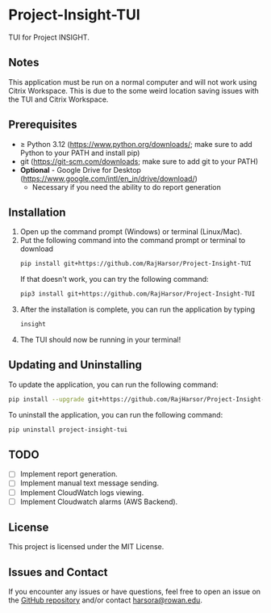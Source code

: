 # Project-Insight-TUI

TUI for Project INSIGHT.

## Notes
This application must be run on a normal computer and will not work using Citrix Workspace. This is due to the some weird location saving issues with the TUI and Citrix Workspace.

## Prerequisites
- $\ge$ Python 3.12 (https://www.python.org/downloads/; make sure to add Python to your PATH and install pip)
- git (https://git-scm.com/downloads; make sure to add git to your PATH)
- **Optional** - Google Drive for Desktop (https://www.google.com/intl/en_in/drive/download/)
  - Necessary if you need the ability to do report generation

## Installation
1. Open up the command prompt (Windows) or terminal (Linux/Mac).
2. Put the following command into the command prompt or terminal to download
   ```bash
   pip install git+https://github.com/RajHarsor/Project-Insight-TUI
   ```
   If that doesn't work, you can try the following command:
   ```bash
   pip3 install git+https://github.com/RajHarsor/Project-Insight-TUI
   ```
3. After the installation is complete, you can run the application by typing
   ```bash
   insight
   ```
4. The TUI should now be running in your terminal!

## Updating and Uninstalling
To update the application, you can run the following command:
```bash
pip install --upgrade git+https://github.com/RajHarsor/Project-Insight-TUI
```
To uninstall the application, you can run the following command:
```bash
pip uninstall project-insight-tui
```

## TODO
- [ ] Implement report generation.
- [ ] Implement manual text message sending.
- [ ] Implement CloudWatch logs viewing.
- [ ] Implement Cloudwatch alarms (AWS Backend).

## License
This project is licensed under the MIT License.

## Issues and Contact
If you encounter any issues or have questions, feel free to open an issue on the [GitHub repository](https://github.com/RajHarsor/Project-Insight-TUI/issues) and/or contact harsora@rowan.edu.